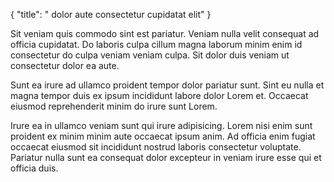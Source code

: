{
  "title": " dolor aute consectetur cupidatat elit"
}

Sit veniam quis commodo sint est pariatur. Veniam nulla velit consequat ad officia cupidatat. Do laboris culpa cillum magna laborum minim enim id consectetur do culpa veniam veniam culpa. Sit dolor duis veniam ut consectetur dolor ea aute.

Sunt ea irure ad ullamco proident tempor dolor pariatur sunt. Sint eu nulla et magna tempor duis ex ipsum incididunt labore dolor Lorem et. Occaecat eiusmod reprehenderit minim do irure sunt Lorem.

Irure ea in ullamco veniam sunt qui irure adipisicing. Lorem nisi enim sunt proident ex minim minim aute occaecat ipsum anim. Ad officia enim fugiat occaecat eiusmod sit incididunt nostrud laboris consectetur voluptate. Pariatur nulla sunt ea consequat dolor excepteur in veniam irure esse qui et officia duis.